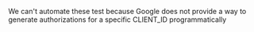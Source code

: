 We can't automate these test because Google
does not provide a way to generate authorizations
for  a specific CLIENT_ID programmatically